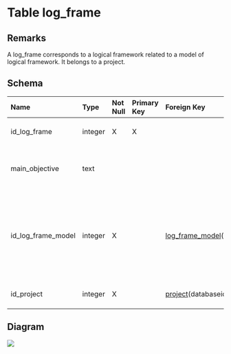 # Table log\_frame #
## Remarks ##
A log\_frame corresponds to a logical framework related to a model of logical framework. It belongs to a project.

## Schema ##
| **Name** | **Type** | **Not Null** | **Primary Key** | **Foreign Key** | **Remarks** |
|:---------|:---------|:-------------|:----------------|:----------------|:------------|
| id\_log\_frame | integer  | X            | X               |                 | This is the primary key of the table. |
| main\_objective | text     |              |                 |                 | This is a sentence that describes the main objective of the project |
| id\_log\_frame\_model | integer  | X            |                 | [log\_frame\_model](log_frame_model.md)(id\_log\_frame) | This is a foreign key to the table log\_frame\_model. The log\_frame\_model related corresponds to the model of this logical framework. |
| id\_project | integer  | X            |                 | [project](project.md)(databaseid) | This is a foreign key to the table project. |

## Diagram ##
<img src='http://www.sigmah.org/svg_load.php?file=http://sigma-h.googlecode.com/svn/wiki/diagrams/log_frame.svg' />
